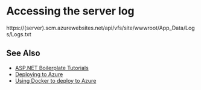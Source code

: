 # Accessing the server log

https://(server).scm.azurewebsites.net/api/vfs/site/wwwroot/App_Data/Logs/Logs.txt

## See Also
* [ASP\.NET Boilerplate Tutorials](README.md)
* [Deploying to Azure](deployment.md)
* [Using Docker to deploy to Azure](docker212.md)

